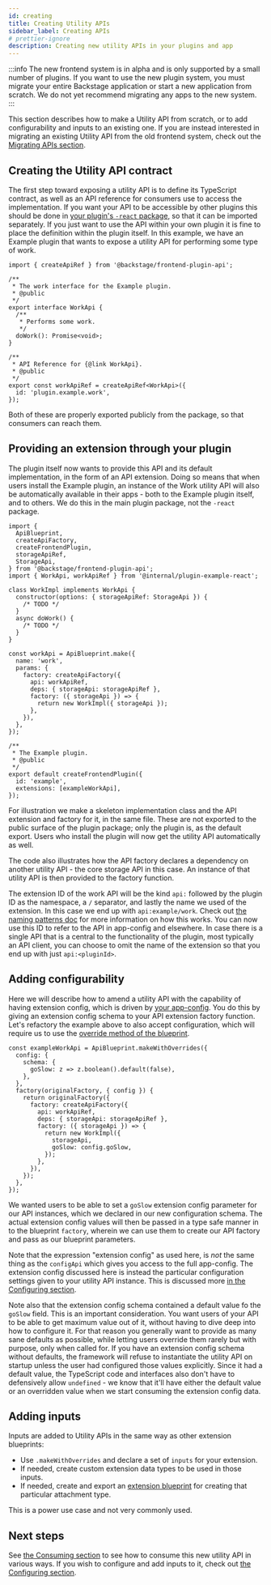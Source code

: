 ```yaml
---
id: creating
title: Creating Utility APIs
sidebar_label: Creating APIs
# prettier-ignore
description: Creating new utility APIs in your plugins and app
---
```


:::info
The new frontend system is in alpha and is only supported by a small number of plugins. If you want to use the new
plugin system, you must migrate your entire Backstage application or start a new application from scratch. We do not yet
recommend migrating any apps to the new system.
:::

This section describes how to make a Utility API from scratch, or to add configurability and inputs to an existing one. If you are instead interested in migrating an existing Utility API from the old frontend system, check out the [Migrating APIs section](../building-plugins/05-migrating.md#migrating-apis).

## Creating the Utility API contract

The first step toward exposing a utility API is to define its TypeScript contract, as well as an API reference for consumers use to access the implementation. If you want your API to be accessible by other plugins this should be done in [your plugin's `-react` package](../../architecture-decisions/adr011-plugin-package-structure.md), so that it can be imported separately. If you just want to use the API within your own plugin it is fine to place the definition within the plugin itself. In this example, we have an Example plugin that wants to expose a utility API for performing some type of work.

```tsx title="in @internal/plugin-example-react"
import { createApiRef } from '@backstage/frontend-plugin-api';

/**
 * The work interface for the Example plugin.
 * @public
 */
export interface WorkApi {
  /**
   * Performs some work.
   */
  doWork(): Promise<void>;
}

/**
 * API Reference for {@link WorkApi}.
 * @public
 */
export const workApiRef = createApiRef<WorkApi>({
  id: 'plugin.example.work',
});
```

Both of these are properly exported publicly from the package, so that consumers can reach them.

## Providing an extension through your plugin

The plugin itself now wants to provide this API and its default implementation, in the form of an API extension. Doing so means that when users install the Example plugin, an instance of the Work utility API will also be automatically available in their apps - both to the Example plugin itself, and to others. We do this in the main plugin package, not the `-react` package.

```tsx title="in @internal/plugin-example"
import {
  ApiBlueprint,
  createApiFactory,
  createFrontendPlugin,
  storageApiRef,
  StorageApi,
} from '@backstage/frontend-plugin-api';
import { WorkApi, workApiRef } from '@internal/plugin-example-react';

class WorkImpl implements WorkApi {
  constructor(options: { storageApiRef: StorageApi }) {
    /* TODO */
  }
  async doWork() {
    /* TODO */
  }
}

const workApi = ApiBlueprint.make({
  name: 'work',
  params: {
    factory: createApiFactory({
      api: workApiRef,
      deps: { storageApi: storageApiRef },
      factory: ({ storageApi }) => {
        return new WorkImpl({ storageApi });
      },
    }),
  },
});

/**
 * The Example plugin.
 * @public
 */
export default createFrontendPlugin({
  id: 'example',
  extensions: [exampleWorkApi],
});
```

For illustration we make a skeleton implementation class and the API extension and factory for it, in the same file. These are not exported to the public surface of the plugin package; only the plugin is, as the default export. Users who install the plugin will now get the utility API automatically as well.

The code also illustrates how the API factory declares a dependency on another utility API - the core storage API in this case. An instance of that utility API is then provided to the factory function.

The extension ID of the work API will be the kind `api:` followed by the plugin ID as the namespace, a `/` separator, and lastly the name we used of the extension. In this case we end up with `api:example/work`. Check out [the naming patterns doc](../architecture/50-naming-patterns.md) for more information on how this works. You can now use this ID to refer to the API in app-config and elsewhere. In case there is a single API that is a central to the functionality of the plugin, most typically an API client, you can choose to omit the name of the extension so that you end up with just `api:<pluginId>`.

## Adding configurability

Here we will describe how to amend a utility API with the capability of having extension config, which is driven by [your app-config](../../conf/writing.md). You do this by giving an extension config schema to your API extension factory function. Let's refactory the example above to also accept configuration, which will require us to use the [override method of the blueprint](../architecture/23-extension-blueprints.md#creating-an-extension-from-a-blueprint-with-overrides).

```tsx title="in @internal/plugin-example"
const exampleWorkApi = ApiBlueprint.makeWithOverrides({
  config: {
    schema: {
      goSlow: z => z.boolean().default(false),
    },
  },
  factory(originalFactory, { config }) {
    return originalFactory({
      factory: createApiFactory({
        api: workApiRef,
        deps: { storageApi: storageApiRef },
        factory: ({ storageApi }) => {
          return new WorkImpl({
            storageApi,
            goSlow: config.goSlow,
          });
        },
      }),
    });
  },
});
```

We wanted users to be able to set a `goSlow` extension config parameter for our API instances, which we declared in our new configuration schema. The actual extension config values will then be passed in a type safe manner in to the blueprint `factory`, wherein we can use them to create our API factory and pass as our blueprint parameters.

Note that the expression "extension config" as used here, is _not_ the same thing as the `configApi` which gives you access to the full app-config. The extension config discussed here is instead the particular configuration settings given to your utility API instance. This is discussed more [in the Configuring section](./04-configuring.md).

Note also that the extension config schema contained a default value fo the `goSlow` field. This is an important consideration. You want users of your API to be able to get maximum value out of it, without having to dive deep into how to configure it. For that reason you generally want to provide as many sane defaults as possible, while letting users override them rarely but with purpose, only when called for. If you have an extension config schema without defaults, the framework will refuse to instantiate the utility API on startup unless the user had configured those values explicitly. Since it had a default value, the TypeScript code and interfaces also don't have to defensively allow `undefined` - we know that it'll have either the default value or an overridden value when we start consuming the extension config data.

## Adding inputs

Inputs are added to Utility APIs in the same way as other extension blueprints:

- Use `.makeWithOverrides` and declare a set of `inputs` for your extension.
- If needed, create custom extension data types to be used in those inputs.
- If needed, create and export an [extension blueprint](../architecture/23-extension-blueprints.md#creating-an-extension-blueprint) for creating that particular attachment type.

This is a power use case and not very commonly used.

<!-- TODO: link to main article -->

## Next steps

See [the Consuming section](./03-consuming.md) to see how to consume this new utility API in various ways. If you wish to configure and add inputs to it, check out [the Configuring section](./04-configuring.md).
